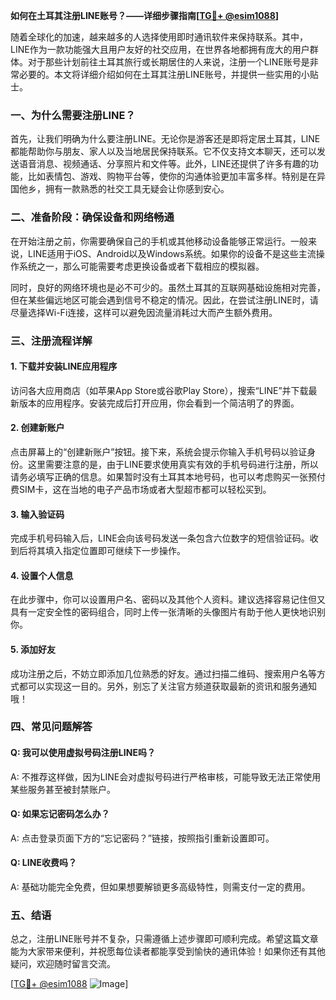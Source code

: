 **如何在土耳其注册LINE账号？——详细步骤指南[[TG💪+ @esim1088](https://t.me/s/esim1088)]**

随着全球化的加速，越来越多的人选择使用即时通讯软件来保持联系。其中，LINE作为一款功能强大且用户友好的社交应用，在世界各地都拥有庞大的用户群体。对于那些计划前往土耳其旅行或长期居住的人来说，注册一个LINE账号是非常必要的。本文将详细介绍如何在土耳其注册LINE账号，并提供一些实用的小贴士。

### 一、为什么需要注册LINE？

首先，让我们明确为什么要注册LINE。无论你是游客还是即将定居土耳其，LINE都能帮助你与朋友、家人以及当地居民保持联系。它不仅支持文本聊天，还可以发送语音消息、视频通话、分享照片和文件等。此外，LINE还提供了许多有趣的功能，比如表情包、游戏、购物平台等，使你的沟通体验更加丰富多样。特别是在异国他乡，拥有一款熟悉的社交工具无疑会让你感到安心。

### 二、准备阶段：确保设备和网络畅通

在开始注册之前，你需要确保自己的手机或其他移动设备能够正常运行。一般来说，LINE适用于iOS、Android以及Windows系统。如果你的设备不是这些主流操作系统之一，那么可能需要考虑更换设备或者下载相应的模拟器。

同时，良好的网络环境也是必不可少的。虽然土耳其的互联网基础设施相对完善，但在某些偏远地区可能会遇到信号不稳定的情况。因此，在尝试注册LINE时，请尽量选择Wi-Fi连接，这样可以避免因流量消耗过大而产生额外费用。

### 三、注册流程详解

#### 1. 下载并安装LINE应用程序

访问各大应用商店（如苹果App Store或谷歌Play Store），搜索“LINE”并下载最新版本的应用程序。安装完成后打开应用，你会看到一个简洁明了的界面。

#### 2. 创建新账户

点击屏幕上的“创建新账户”按钮。接下来，系统会提示你输入手机号码以验证身份。这里需要注意的是，由于LINE要求使用真实有效的手机号码进行注册，所以请务必填写正确的信息。如果暂时没有土耳其本地号码，也可以考虑购买一张预付费SIM卡，这在当地的电子产品市场或者大型超市都可以轻松买到。

#### 3. 输入验证码

完成手机号码输入后，LINE会向该号码发送一条包含六位数字的短信验证码。收到后将其填入指定位置即可继续下一步操作。

#### 4. 设置个人信息

在此步骤中，你可以设置用户名、密码以及其他个人资料。建议选择容易记住但又具有一定安全性的密码组合，同时上传一张清晰的头像图片有助于他人更快地识别你。

#### 5. 添加好友

成功注册之后，不妨立即添加几位熟悉的好友。通过扫描二维码、搜索用户名等方式都可以实现这一目的。另外，别忘了关注官方频道获取最新的资讯和服务通知哦！

### 四、常见问题解答

#### Q: 我可以使用虚拟号码注册LINE吗？
A: 不推荐这样做，因为LINE会对虚拟号码进行严格审核，可能导致无法正常使用某些服务甚至被封禁账户。

#### Q: 如果忘记密码怎么办？
A: 点击登录页面下方的“忘记密码？”链接，按照指引重新设置即可。

#### Q: LINE收费吗？
A: 基础功能完全免费，但如果想要解锁更多高级特性，则需支付一定的费用。

### 五、结语

总之，注册LINE账号并不复杂，只需遵循上述步骤即可顺利完成。希望这篇文章能为大家带来便利，并祝愿每位读者都能享受到愉快的通讯体验！如果你还有其他疑问，欢迎随时留言交流。

[[TG💪+ @esim1088](https://t.me/s/esim1088) ![Image](https://i.postimg.cc/4NQfJmqS/Snipaste-2025-05-13-00-14-12.png)]